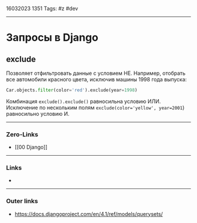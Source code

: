 16032023 1351
Tags: #z #dev

---
# Запросы в Django

## exclude

Позволяет отфильтровать данные с условием НЕ. Например, отобрать все автомобили красного цвета, исключив машины 1998 года выпуска:

```python
Car.objects.filter(color='red').exclude(year=1998)
```

Комбинация `exclude().exclude()` равносильна условию ИЛИ. Исключение по нескольким полям `exclude(color='yellow', year=2001`) равносильно условию И.

---
### Zero-Links
- [[00 Django]]

---
### Links
- 

---
### Outer links
- https://docs.djangoproject.com/en/4.1/ref/models/querysets/